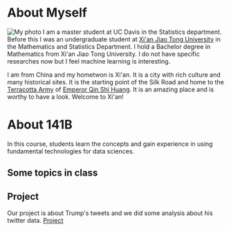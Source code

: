 # About Myself
![My photo](IMG_7060image.jpg)
I am a master student at UC Davis in the Statistics department. Before this I was an undergraduate student at [Xi'an Jiao Tong University](http://en.xjtu.edu.cn/) in the Mathematics and Statistics Department. I hold a Bachelor degree in Mathematics from Xi'an Jiao Tong University. I do not have specific researches now but I feel machine learning is interesting. 

I am from China and my hometwon is Xi'an. It is a city with rich culture and many historical sites. It is the starting point of the Silk Road and home to the [Terracotta Army](https://en.wikipedia.org/wiki/Terracotta_Army) of [Emperor Qin Shi Huang](https://en.wikipedia.org/wiki/Qin_Shi_Huang). It is an amazing place and is worthy to have a look. Welcome to Xi'an!
# About 141B
In this course, students learn the concepts and gain experience in using fundamental technologies for data sciences.
## Some topics in class
## Project
Our project is about Trump's tweets and we did some analysis about his twitter data. [Project](https://kevinxucong.github.io/141B/)
